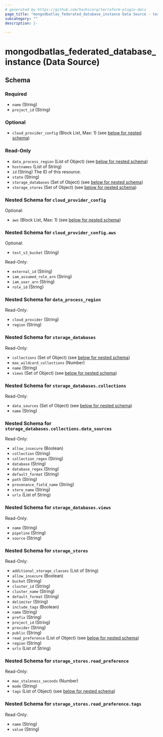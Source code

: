 ```yaml
---
# generated by https://github.com/hashicorp/terraform-plugin-docs
page_title: "mongodbatlas_federated_database_instance Data Source - terraform-provider-mongodbatlas"
subcategory: ""
description: |-
  
---
```


# mongodbatlas_federated_database_instance (Data Source)





<!-- schema generated by tfplugindocs -->
## Schema

### Required

- `name` (String)
- `project_id` (String)

### Optional

- `cloud_provider_config` (Block List, Max: 1) (see [below for nested schema](#nestedblock--cloud_provider_config))

### Read-Only

- `data_process_region` (List of Object) (see [below for nested schema](#nestedatt--data_process_region))
- `hostnames` (List of String)
- `id` (String) The ID of this resource.
- `state` (String)
- `storage_databases` (Set of Object) (see [below for nested schema](#nestedatt--storage_databases))
- `storage_stores` (Set of Object) (see [below for nested schema](#nestedatt--storage_stores))

<a id="nestedblock--cloud_provider_config"></a>
### Nested Schema for `cloud_provider_config`

Optional:

- `aws` (Block List, Max: 1) (see [below for nested schema](#nestedblock--cloud_provider_config--aws))

<a id="nestedblock--cloud_provider_config--aws"></a>
### Nested Schema for `cloud_provider_config.aws`

Optional:

- `test_s3_bucket` (String)

Read-Only:

- `external_id` (String)
- `iam_assumed_role_arn` (String)
- `iam_user_arn` (String)
- `role_id` (String)



<a id="nestedatt--data_process_region"></a>
### Nested Schema for `data_process_region`

Read-Only:

- `cloud_provider` (String)
- `region` (String)


<a id="nestedatt--storage_databases"></a>
### Nested Schema for `storage_databases`

Read-Only:

- `collections` (Set of Object) (see [below for nested schema](#nestedobjatt--storage_databases--collections))
- `max_wildcard_collections` (Number)
- `name` (String)
- `views` (Set of Object) (see [below for nested schema](#nestedobjatt--storage_databases--views))

<a id="nestedobjatt--storage_databases--collections"></a>
### Nested Schema for `storage_databases.collections`

Read-Only:

- `data_sources` (Set of Object) (see [below for nested schema](#nestedobjatt--storage_databases--collections--data_sources))
- `name` (String)

<a id="nestedobjatt--storage_databases--collections--data_sources"></a>
### Nested Schema for `storage_databases.collections.data_sources`

Read-Only:

- `allow_insecure` (Boolean)
- `collection` (String)
- `collection_regex` (String)
- `database` (String)
- `database_regex` (String)
- `default_format` (String)
- `path` (String)
- `provenance_field_name` (String)
- `store_name` (String)
- `urls` (List of String)



<a id="nestedobjatt--storage_databases--views"></a>
### Nested Schema for `storage_databases.views`

Read-Only:

- `name` (String)
- `pipeline` (String)
- `source` (String)



<a id="nestedatt--storage_stores"></a>
### Nested Schema for `storage_stores`

Read-Only:

- `additional_storage_classes` (List of String)
- `allow_insecure` (Boolean)
- `bucket` (String)
- `cluster_id` (String)
- `cluster_name` (String)
- `default_format` (String)
- `delimiter` (String)
- `include_tags` (Boolean)
- `name` (String)
- `prefix` (String)
- `project_id` (String)
- `provider` (String)
- `public` (String)
- `read_preference` (List of Object) (see [below for nested schema](#nestedobjatt--storage_stores--read_preference))
- `region` (String)
- `urls` (List of String)

<a id="nestedobjatt--storage_stores--read_preference"></a>
### Nested Schema for `storage_stores.read_preference`

Read-Only:

- `max_staleness_seconds` (Number)
- `mode` (String)
- `tags` (List of Object) (see [below for nested schema](#nestedobjatt--storage_stores--read_preference--tags))

<a id="nestedobjatt--storage_stores--read_preference--tags"></a>
### Nested Schema for `storage_stores.read_preference.tags`

Read-Only:

- `name` (String)
- `value` (String)
